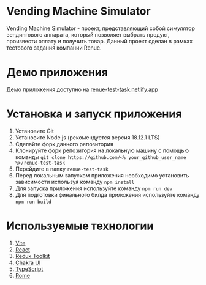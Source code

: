 # Vending Machine Simulator

Vending Machine Simulator - проект, представляющий собой симулятор вендингового аппарата, который позволяет выбрать продукт, произвести оплату и получить товар. Данный проект сделан в рамках тестового задания компании Renue.

# Демо приложения

Демо приложения доступно на [renue-test-task.netlify.app](https://renue-test-task.netlify.app)

# Установка и запуск приложения

1. Установите Git
2. Установите Node.js (рекомендуется версия 18.12.1 LTS)
3. Сделайте форк данного репозитория
4. Клонируйте форк репозитория на локальную машину с помощью
   команды `git clone https://github.com/<% your_github_user_name %>/renue-test-task`
5. Перейдите в папку `renue-test-task`
6. Перед локальным запуском приложения необходимо установить зависимости используя команду `npm install`
7. Для запуска приложения используйте команду `npm run dev`
8. Для подготовки финального билда приложения используйте команду `npm run build`

# Используемые технологии

1. [Vite](https://vitejs.dev/)
2. [React](https://reactjs.org)
3. [Redux Toolkit](https://redux-toolkit.js.org/)
4. [Chakra UI](https://chakra-ui.com/)
5. [TypeScript](https://www.typescriptlang.org/)
6. [Rome](https://rome.tools)
